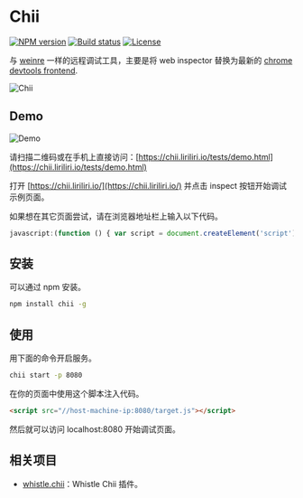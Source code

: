 # Chii

[![NPM version][npm-image]][npm-url]
[![Build status][travis-image]][travis-url]
[![License][license-image]][npm-url]

[npm-image]: https://img.shields.io/npm/v/chii.svg
[npm-url]: https://npmjs.org/package/chii
[travis-image]: https://img.shields.io/travis/liriliri/chii.svg
[travis-url]: https://travis-ci.org/liriliri/chii
[license-image]: https://img.shields.io/npm/l/chii.svg

与 [weinre](https://people.apache.org/~pmuellr/weinre/docs/latest/Home.html) 一样的远程调试工具，主要是将 web inspector 替换为最新的 [chrome devtools frontend](https://github.com/ChromeDevTools/devtools-frontend).


![Chii](https://res.liriliri.io/chii/screenshot.jpg)

## Demo

![Demo](https://res.liriliri.io/chii/qrcode.png)

请扫描二维码或在手机上直接访问：[https://chii.liriliri.io/tests/demo.html](https://chii.liriliri.io/tests/demo.html)

打开 [https://chii.liriliri.io/](https://chii.liriliri.io/) 并点击 inspect 按钮开始调试示例页面。

如果想在其它页面尝试，请在浏览器地址栏上输入以下代码。

```javascript
javascript:(function () { var script = document.createElement('script'); script.src="//chii.liriliri.io/target.js"; document.body.appendChild(script); })();
```

## 安装

可以通过 npm 安装。

```bash
npm install chii -g
```

## 使用 

用下面的命令开启服务。

```bash
chii start -p 8080
```

在你的页面中使用这个脚本注入代码。


```html
<script src="//host-machine-ip:8080/target.js"></script>
```

然后就可以访问 localhost:8080 开始调试页面。

## 相关项目

* [whistle.chii](https://github.com/liriliri/whistle.chii)：Whistle Chii 插件。